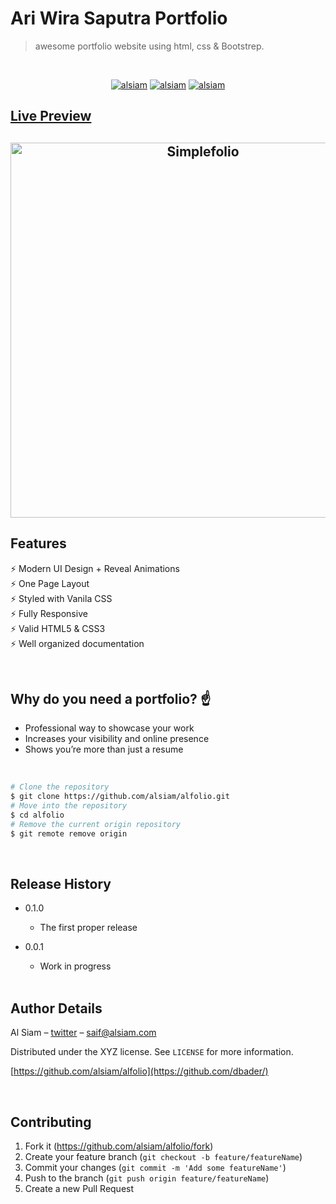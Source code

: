 # Ari Wira Saputra Portfolio

> awesome portfolio website using html, css & Bootstrep.

<br/>

<p align="center">
  <a href="https://github.com/AriWiraSaputra/Web-Fortopolio.AriWiraSaputra/blob/main/Portofolio%20Ari%20Wira%20Saputra/index.html" target="_blank"><img src="https://img.shields.io/badge/Live Preview-0077B5?style=for-the-badge&logo=vercel&logoColor=white" alt="alsiam" /></a> 
  <a href="https://github.com/alsiam/alfolio/fork" target="_blank"><img src="https://img.shields.io/badge/Fork the Repository-088B5?style=for-the-badge&logo=website&logoColor=blue" alt="alsiam" /></a> 
  <a href="https://github.com/alsiam/alfolio/archive/refs/heads/main.zip" target="_blank"><img src="https://img.shields.io/badge/Download-DC143C?style=for-the-badge&logo=website&logoColor=white" alt="alsiam" /></a> 
</p>

## [Live Preview](https://alfolio.netlify.app)

<h2 align="center">
  <img src="https://github.com/alsiam/alfolio/blob/main/images/readme/alportfolio.gif" alt="Simplefolio" width="600px" />
  <br>
</h2>

## Features

⚡️ Modern UI Design + Reveal Animations\
⚡️ One Page Layout\
⚡️ Styled with Vanila CSS\
⚡️ Fully Responsive\
⚡️ Valid HTML5 & CSS3\
⚡️ Well organized documentation

<br/>

## Why do you need a portfolio? ☝️

- Professional way to showcase your work
- Increases your visibility and online presence
- Shows you’re more than just a resume

<br/>

```bash
# Clone the repository
$ git clone https://github.com/alsiam/alfolio.git
# Move into the repository
$ cd alfolio
# Remove the current origin repository
$ git remote remove origin
```

<br/>

## Release History

- 0.1.0
  - The first proper release
- 0.0.1

  - Work in progress

  <br/>

## Author Details

Al Siam – [twitter](https://twitter.com/alsiam) – saif@alsiam.com

Distributed under the XYZ license. See `LICENSE` for more information.

[https://github.com/alsiam/alfolio](https://github.com/dbader/)

<br/>

## Contributing

1. Fork it (<https://github.com/alsiam/alfolio/fork>)
2. Create your feature branch (`git checkout -b feature/featureName`)
3. Commit your changes (`git commit -m 'Add some featureName'`)
4. Push to the branch (`git push origin feature/featureName`)
5. Create a new Pull Request
